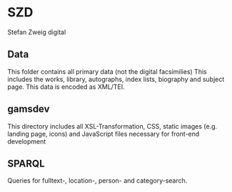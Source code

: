 # SZD
Stefan Zweig digital

## Data

This folder contains all primary data (not the digital facsimilies) This includes the works, library, autographs, index lists, biography and subject page. This data is encoded as XML/TEI.

## gamsdev

This directory includes all XSL-Transformation, CSS, static images (e.g. landing page, icons) and JavaScript files necessary for front-end development

## SPARQL

Queries for fulltext-, location-, person- and category-search.
